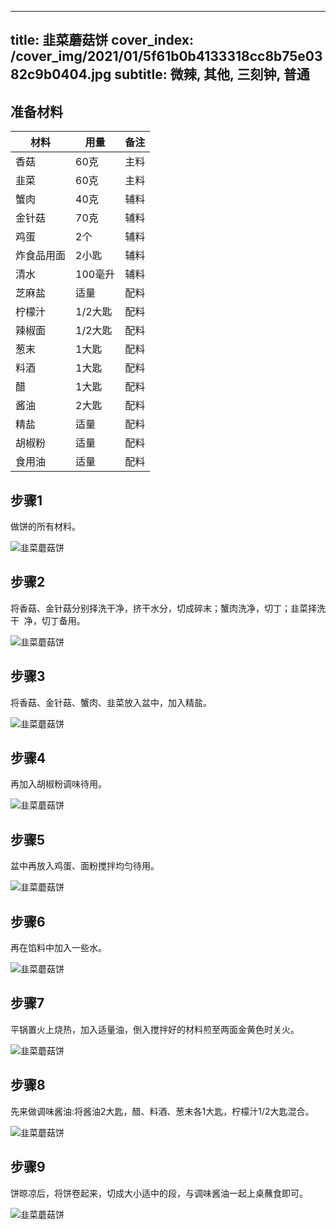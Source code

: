 
---
title: 韭菜蘑菇饼
cover_index: /cover_img/2021/01/5f61b0b4133318cc8b75e0382c9b0404.jpg
subtitle: 微辣, 其他, 三刻钟, 普通
---

## 准备材料

| 材料     | 用量 | 备注|
| ------- | ----- | --- |
| 香菇 | 60克| 主料 |
| 韭菜 | 60克| 主料 |
| 蟹肉 | 40克| 辅料 |
| 金针菇 | 70克| 辅料 |
| 鸡蛋 | 2个| 辅料 |
| 炸食品用面 | 2小匙| 辅料 |
| 清水 | 100毫升| 辅料 |
| 芝麻盐 | 适量| 配料 |
| 柠檬汁 | 1/2大匙| 配料 |
| 辣椒面 | 1/2大匙| 配料 |
| 葱末 | 1大匙| 配料 |
| 料酒 | 1大匙| 配料 |
| 醋 | 1大匙| 配料 |
| 酱油 | 2大匙| 配料 |
| 精盐 | 适量| 配料 |
| 胡椒粉 | 适量| 配料 |
| 食用油 | 适量| 配料 |

## 步骤1

做饼的所有材料。

![韭菜蘑菇饼](https://i8.meishichina.com/attachment/recipe/201010/201010111621336.JPG?x-oss-process=style/p320) 

## 步骤2

将香菇、金针菇分别择洗干净，挤干水分，切成碎末；蟹肉洗净，切丁；韭菜择洗干  净，切丁备用。

![韭菜蘑菇饼](https://i8.meishichina.com/attachment/recipe/201010/201010111624078.JPG?x-oss-process=style/p320) 

## 步骤3

将香菇、金针菇、蟹肉、韭菜放入盆中，加入精盐。

![韭菜蘑菇饼](https://i8.meishichina.com/attachment/recipe/201010/201010111626193.JPG?x-oss-process=style/p320) 

## 步骤4

再加入胡椒粉调味待用。

![韭菜蘑菇饼](https://i8.meishichina.com/attachment/recipe/201010/201010111629245.JPG?x-oss-process=style/p320) 

## 步骤5

盆中再放入鸡蛋、面粉搅拌均匀待用。

![韭菜蘑菇饼](https://i8.meishichina.com/attachment/recipe/201010/201010111646318.JPG?x-oss-process=style/p320) 

## 步骤6

再在馅料中加入一些水。

![韭菜蘑菇饼](https://i8.meishichina.com/attachment/recipe/201010/201010111719324.JPG?x-oss-process=style/p320) 

## 步骤7

平锅置火上烧热，加入适量油，倒入搅拌好的材料煎至两面金黄色时关火。

![韭菜蘑菇饼](https://i8.meishichina.com/attachment/recipe/201010/201010111731079.JPG?x-oss-process=style/p320) 

## 步骤8

先来做调味酱油:将酱油2大匙，醋、料酒、葱末各1大匙，柠檬汁1/2大匙混合。

![韭菜蘑菇饼](https://i8.meishichina.com/attachment/recipe/201010/201010111735485.JPG?x-oss-process=style/p320) 

## 步骤9

饼晾凉后，将饼卷起来，切成大小适中的段，与调味酱油一起上桌蘸食即可。

![韭菜蘑菇饼](https://i8.meishichina.com/attachment/recipe/201010/201010111831381.JPG?x-oss-process=style/p320) 

